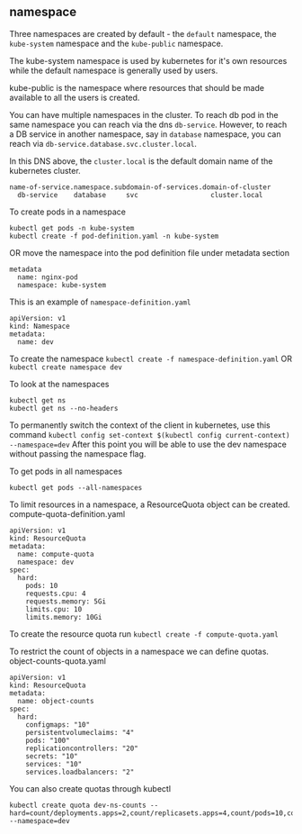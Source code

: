## namespace

Three namespaces are created by default - the `default` namespace, the `kube-system` namespace and the `kube-public` namespace.

The kube-system namespace is used by kubernetes for it's own resources while the default namespace is generally used by users.

kube-public is the namespace where resources that should be made available to all the users is created.

You can have multiple namespaces in the cluster.
To reach db pod in the same namespace you can reach via the dns `db-service`.
However, to reach a DB service in another namespace, say in `database` namespace, you can reach via
`db-service.database.svc.cluster.local`.

In this DNS above, the `cluster.local` is the default domain name of the kubernetes cluster.

```
name-of-service.namespace.subdomain-of-services.domain-of-cluster
  db-service    database     svc                  cluster.local
```

To create pods in a namespace
```
kubectl get pods -n kube-system
kubectl create -f pod-definition.yaml -n kube-system
```
OR move the namespace into the pod definition file under metadata section
```
metadata
  name: nginx-pod
  namespace: kube-system
```

This is an example of `namespace-definition.yaml`
```
apiVersion: v1
kind: Namespace
metadata:
  name: dev
```

To create the namespace
`kubectl create -f namespace-definition.yaml`
OR
`kubectl create namespace dev`

To look at the namespaces
```
kubectl get ns
kubectl get ns --no-headers
```

To permanently switch the context of the client in kubernetes, use this command
`kubectl config set-context $(kubectl config current-context) --namespace=dev`
After this point you will be able to use the dev namespace without passing the namespace flag.

To get pods in all namespaces
```
kubectl get pods --all-namespaces
```

To limit resources in a namespace, a ResourceQuota object can be created.
compute-quota-definition.yaml
```
apiVersion: v1
kind: ResourceQuota
metadata:
  name: compute-quota
  namespace: dev
spec:
  hard:
    pods: 10
    requests.cpu: 4
    requests.memory: 5Gi
    limits.cpu: 10
    limits.memory: 10Gi
```
To create the resource quota run `kubectl create -f compute-quota.yaml`


To restrict the count of objects in a namespace we can define quotas.
object-counts-quota.yaml
```
apiVersion: v1
kind: ResourceQuota
metadata:
  name: object-counts
spec:
  hard:
    configmaps: "10"
    persistentvolumeclaims: "4"
    pods: "100"
    replicationcontrollers: "20"
    secrets: "10"
    services: "10"
    services.loadbalancers: "2"
```

You can also create quotas through kubectl
```
kubectl create quota dev-ns-counts --hard=count/deployments.apps=2,count/replicasets.apps=4,count/pods=10,count/secrets=4 --namespace=dev
```

